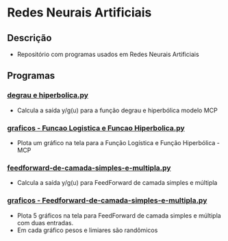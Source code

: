 # Redes Neurais Artificiais
## Descrição
* Repositório com programas usados em Redes Neurais Artificiais
## Programas
### [degrau e hiperbolica.py](https://github.com/joaomota59/redesNeuraisArtificiais/blob/main/degrau%20e%20hiperbolica.py)
* Calcula a saída y/g(u) para a função degrau e hiperbólica modelo MCP
### [graficos - Funcao Logistica e Funcao Hiperbolica.py](https://github.com/joaomota59/redesNeuraisArtificiais/blob/main/graficos%20-%20Funcao%20Logistica%20e%20Funcao%20Hiperbolica.py)
* Plota um gráfico na tela para a Função Logística e Função Hiperbólica - MCP
### [feedforward-de-camada-simples-e-multipla.py ](https://github.com/joaomota59/redesNeuraisArtificiais/blob/main/feedforward-de-camada-simples-e-multipla.py)
* Calcula a saída y/g(u) para FeedForward de camada simples e múltipla
### [graficos - Feedforward-de-camada-simples-e-multipla.py](https://github.com/joaomota59/redesNeuraisArtificiais/blob/main/graficos%20-%20Feedforward-de-camada-simples-e-multipla.py)
* Plota 5 gráficos na tela para FeedForward de camada simples e múltipla com duas entradas.
* Em cada gráfico pesos e limiares são randômicos
